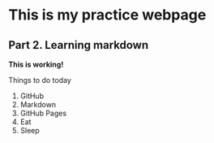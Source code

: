 # This is my practice webpage

## Part 2. Learning markdown

**This is working!**


Things to do today
1. GitHub
2. Markdown
3. GitHub Pages
4. Eat
5. Sleep

